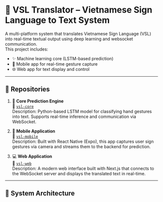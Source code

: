 # 🤟 VSL Translator – Vietnamese Sign Language to Text System

A multi-platform system that translates Vietnamese Sign Language (VSL) into real-time textual output using deep learning and websocket communication.  
This project includes:

- ✨ Machine learning core (LSTM-based prediction)
- 📱 Mobile app for real-time gesture capture
- 🌐 Web app for text display and control

---

## 🧩 Repositories

1. 🔬 **Core Prediction Engine**  
   📂 [`vsl-core`](https://github.com/tedvkieu/Core-VSL-Detect)  
   Description: Python-based LSTM model for classifying hand gestures into text. Supports real-time inference and communication via WebSocket.
   
2. 📱 **Mobile Application**  
   📂 [`vsl-mobile`](https://github.com/tedvkieu/VSL-App-Mobile)  
   Description: Built with React Native (Expo), this app captures user sign gestures via camera and streams them to the backend for prediction.

3. 💻 **Web Application**  
   📂 [`vsl-web`](https://github.com/tedvkieu/UI-VSL-Detection)  
   Description: A modern web interface built with Next.js that connects to the WebSocket server and displays the translated text in real-time.

---

## 🚀 System Architecture

